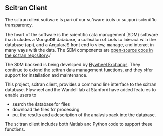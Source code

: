 ## Scitran Client

The scitran client software is part of our software tools to support scientific transparency.

The heart of the software is the scientific data management (SDM) software that includes a MongoDB database, a collection of tools to interact with the database (api), and a AngularJS front end to view, manage, and interact in many ways with the data.  The SDM components are [open-source code in the scitran repository](https://github.com/scitran)./

The SDM backend is being developed by [Flywheel Exchange](https://flyweel.io). They continue to extend the scitran data management functions, and they offer support for installation and maintenance.

This project, scitran client, provides a command line interface to the scitran database.  Flywheel and the Wandell lab at Stanford have added features to enable users to 

* search the database for files
* download the files for processing
* put the results and a description of the analysis back into the database.  

The scitran client includes both Matlab and Python code to support these functions.



